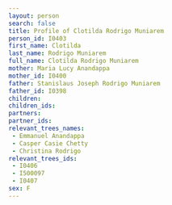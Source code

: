 ```yaml
---
layout: person
search: false
title: Profile of Clotilda Rodrigo Muniarem
person_id: I0403
first_name: Clotilda
last_name: Rodrigo Muniarem
full_name: Clotilda Rodrigo Muniarem
mother: Maria Lucy Anandappa
mother_id: I0400
father: Stanislaus Joseph Rodrigo Muniarem
father_id: I0398
children:
children_ids:
partners:
partner_ids:
relevant_trees_names:
 - Emmanuel Anandappa
 - Casper Casie Chetty
 - Christina Rodrigo
relevant_trees_ids:
 - I0406
 - I500097
 - I0407
sex: F
---
```


